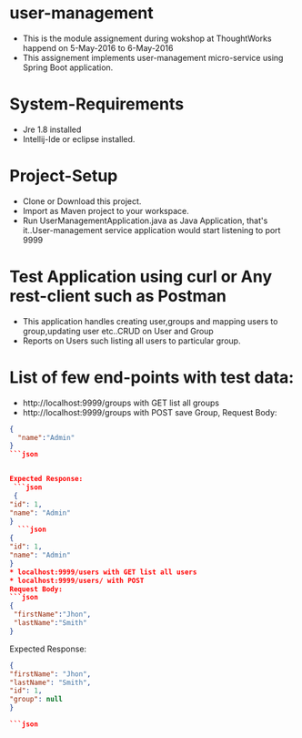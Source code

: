 # user-management
* This is the module assignement during wokshop at ThoughtWorks happend on 5-May-2016 to 6-May-2016
* This assignement implements user-management micro-service using Spring Boot application.
# System-Requirements
* Jre 1.8 installed
* Intellij-Ide or eclipse installed.
# Project-Setup
* Clone or Download this project.
* Import as Maven project to your workspace.
* Run UserManagementApplication.java as Java Application, that's it..User-management service application would start listening to port 9999
# Test Application using curl or Any rest-client such as Postman
* This application handles creating user,groups and mapping users to group,updating user etc..CRUD on User and Group
* Reports on Users such listing all users to particular group.

# List of few end-points with test data:
* http://localhost:9999/groups with GET list all groups
* http://localhost:9999/groups with POST save Group,
 Request Body:
 ```json
 {
   "name":"Admin"
 }
 ```json
 

 Expected Response:
  ```json
  {
 "id": 1,
 "name": "Admin"
 }
   ```json
 {
 "id": 1,
 "name": "Admin"
 }
 * localhost:9999/users with GET list all users
 * localhost:9999/users/ with POST
 Request Body:
 ```json
{
  "firstName":"Jhon",
  "lastName":"Smith"
 }
```
 

 Expected Response:
 ```json
 {
 "firstName": "Jhon",
 "lastName": "Smith",
 "id": 1,
 "group": null
}

 ```json
 
